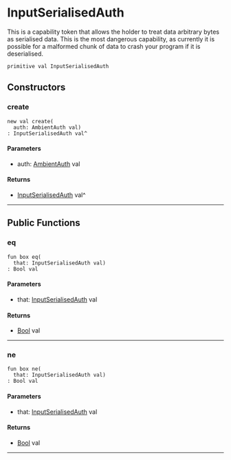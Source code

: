 # InputSerialisedAuth

This is a capability token that allows the holder to treat data arbitrary
bytes as serialised data. This is the most dangerous capability, as currently
it is possible for a malformed chunk of data to crash your program if it is
deserialised.


```pony
primitive val InputSerialisedAuth
```

## Constructors

### create

```pony
new val create(
  auth: AmbientAuth val)
: InputSerialisedAuth val^
```
#### Parameters

*   auth: [AmbientAuth](builtin-AmbientAuth) val

#### Returns

* [InputSerialisedAuth](serialise-InputSerialisedAuth) val^

---

## Public Functions

### eq

```pony
fun box eq(
  that: InputSerialisedAuth val)
: Bool val
```
#### Parameters

*   that: [InputSerialisedAuth](serialise-InputSerialisedAuth) val

#### Returns

* [Bool](builtin-Bool) val

---

### ne

```pony
fun box ne(
  that: InputSerialisedAuth val)
: Bool val
```
#### Parameters

*   that: [InputSerialisedAuth](serialise-InputSerialisedAuth) val

#### Returns

* [Bool](builtin-Bool) val

---

